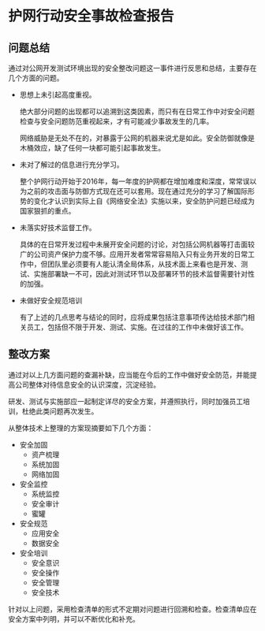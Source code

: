 # 护网行动安全事故检查报告

## 问题总结

通过对公网开发测试环境出现的安全整改问题这一事件进行反思和总结，主要存在几个方面的问题。

- 思想上未引起高度重视。

    绝大部分问题的出现都可以追溯到这类因素，而只有在日常工作中对安全问题检查与安全问题防范重视起来，才有可能减少事故发生的几率。

    网络威胁是无处不在的，对暴露于公网的机器来说尤是如此。安全防御就像是木桶效应，缺了任何一块都可能引起事故发生。
- 未对了解过的信息进行充分学习。

    整个护网行动开始于2016年，每一年度的护网都在增加难度和深度，常常误以为之前的攻击面与防御方式现在还可以套用。现在通过充分的学习了解国际形势的变化才认识到实际上自《网络安全法》实施以来，安全防护问题已经成为国家狠抓的重点。

- 未落实好技术监督工作。

    具体的在日常开发过程中未展开安全问题的讨论，对包括公网机器等打击面较广的公司资产保护力度不够。应用开发者常常容易陷入只有业务开发的日常工作中，但团队里必须要有人能认清全局体系，从技术面上来看也是开发、测试、实施部署缺一不可，因此对测试环节以及部署环节的技术监督需要针对性的加强。

- 未做好安全规范培训
    
    有了上述的几点思考与结论的同时，应将成果包括注意事项传达给技术部门相关员工，包括但不限于开发、测试、实施。在过往的工作中未做好该工作。

## 整改方案

通过对以上几方面问题的查漏补缺，应当能在今后的工作中做好安全防范，并能提高公司整体对待信息安全的认识深度，沉淀经验。

研发、测试与实施部应一起制定详尽的安全方案，并遵照执行，同时加强员工培训，杜绝此类问题再次发生。

从整体技术上整理的方案现摘要如下几个方面：
- 安全加固
    - 资产梳理
    - 系统加固
    - 网络加固
- 安全监控
    - 系统监控
    - 安全审计
    - 蜜罐
- 安全规范
    - 应用安全
    - 数据安全
- 安全培训
    - 安全意识
    - 安全操作
    - 安全管理
    - 安全技术

针对以上问题，采用检查清单的形式不定期对问题进行回溯和检查。检查清单应在安全方案中列明，并可以不断优化和补充。
